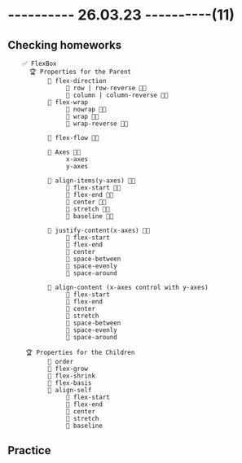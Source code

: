 # ---------- 26.03.23 ----------(11)

## Checking homeworks

        ✅ FlexBox
          🏆 Properties for the Parent
               🔷 flex-direction
                    🎁 row | row-reverse 👍🏻
                    🎁 column | column-reverse 👍🏻
               🔷 flex-wrap
                    🎁 nowrap 👍🏻
                    🎁 wrap 👍🏻
                    🎁 wrap-reverse 👍🏻

               🔷 flex-flow 👍🏻

               🔷 Axes 👍🏻
                    x-axes
                    y-axes

               🔷 align-items(y-axes) 👍🏻
                    🎁 flex-start 👍🏻
                    🎁 flex-end 👍🏻
                    🎁 center 👍🏻
                    🎁 stretch 👍🏻
                    🎁 baseline 👍🏻

               🔷 justify-content(x-axes) 👍🏻
                    🎁 flex-start
                    🎁 flex-end
                    🎁 center
                    🎁 space-between
                    🎁 space-evenly
                    🎁 space-around

               🔷 align-content (x-axes control with y-axes)
                    🎁 flex-start
                    🎁 flex-end
                    🎁 center
                    🎁 stretch
                    🎁 space-between
                    🎁 space-evenly
                    🎁 space-around

         🏆 Properties for the Children
               🔷 order
               🔷 flex-grow
               🔷 flex-shrink
               🔷 flex-basis
               🔷 align-self
                    🎁 flex-start
                    🎁 flex-end
                    🎁 center
                    🎁 stretch
                    🎁 baseline

## Practice
